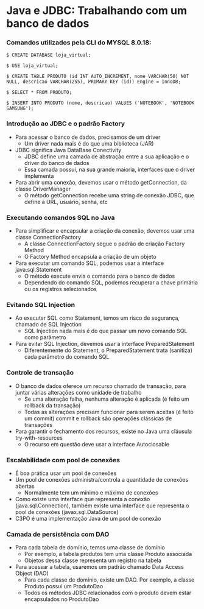 # Java e JDBC: Trabalhando com um banco de dados

### Comandos utilizados pela CLI do MYSQL 8.0.18:

```
$ CREATE DATABASE loja_virtual;

$ USE loja_virtual;

$ CREATE TABLE PRODUTO (id INT AUTO_INCREMENT, nome VARCHAR(50) NOT NULL, descricao VARCHAR(255), PRIMARY KEY (id)) Engine = InnoDB;

$ SELECT * FROM PRODUTO;

$ INSERT INTO PRODUTO (nome, descricao) VALUES ('NOTEBOOK', 'NOTEBOOK SAMSUNG');
```
### Introdução ao JDBC e o padrão Factory

- Para acessar o banco de dados, precisamos de um driver
  - Um driver nada mais é do que uma biblioteca (JAR)
- JDBC significa Java DataBase Conectivity
  - JDBC define uma camada de abstração entre a sua aplicação e o driver do banco de dados
  - Essa camada possui, na sua grande maioria, interfaces que o driver implementa
- Para abrir uma conexão, devemos usar o método getConnection, da classe DriverManager
  - O método getConnection recebe uma string de conexão JDBC, que define a URL, usuário, senha, etc

### Executando comandos SQL no Java

- Para simplificar e encapsular a criação da conexão, devemos usar uma classe ConnectionFactory
  - A classe ConnectionFactory segue o padrão de criação Factory Method
  - O Factory Method encapsula a criação de um objeto
- Para executar um comando SQL, podemos usar a interface java.sql.Statement
  - O método execute envia o comando para o banco de dados
  - Dependendo do comando SQL, podemos recuperar a chave primária ou os registros selecionados

### Evitando SQL Injection

- Ao executar SQL como Statement, temos um risco de segurança, chamado de SQL Injection
  - SQL Injection nada mais é do que passar um novo comando SQL como parâmetro
- Para evitar SQL Injection, devemos usar a interface PreparedStatement
  - Diferentemente do Statement, o PreparedStatement trata (sanitiza) cada parâmetro do comando SQL

### Controle de transação

- O banco de dados oferece um recurso chamado de transação, para juntar várias alterações como unidade de trabalho
  - Se uma alteração falha, nenhuma alteração é aplicada (é feito um rollback da transação)
  - Todas as alterações precisam funcionar para serem aceitas (é feito um commit)
commit e rollback são operações clássicas de transações
- Para garantir o fechamento dos recursos, existe no Java uma cláusula try-with-resources
  - O recurso em questão deve usar a interface Autoclosable

### Escalabilidade com pool de conexões

- É boa prática usar um pool de conexões
- Um pool de conexões administra/controla a quantidade de conexões abertas
  - Normalmente tem um mínimo e máximo de conexões
- Como existe uma interface que representa a conexão (java.sql.Connection), também existe uma interface que representa o pool de conexões (javax.sql.DataSource)
- C3PO é uma implementação Java de um pool de conexão

### Camada de persistência com DAO

- Para cada tabela de domínio, temos uma classe de domínio
  - Por exemplo, a tabela produtos tem uma classe Produto associada
  - Objetos dessa classe representa um registro na tabela
- Para acessar a tabela, usaremos um padrão chamado Data Access Object (DAO)
  - Para cada classe de domínio, existe um DAO. Por exemplo, a classe Produto possui um ProdutoDao
  - Todos os métodos JDBC relacionados com o produto devem estar encapsulados no ProdutoDao
